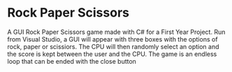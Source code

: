 # Rock Paper Scissors

A GUI Rock Paper Scissors game made with C# for a First Year Project. 
Run from Visual Studio, a GUI will appear with three boxes with the options
of rock, paper or scissiors. The CPU will then randomly select an option and the 
score is kept between the user and the CPU. The game is an endless loop that can be
ended with the close button
